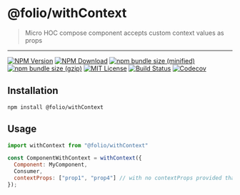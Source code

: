 # @folio/withContext

> Micro HOC compose component accepts custom context values as props

<hr />

[![NPM Version](https://img.shields.io/npm/v/@folio/withContext.svg)](https://www.npmjs.com/package/@folio/withContext)
[![NPM Download](https://img.shields.io/npm/dt/@folio/withContext.svg)](https://www.npmjs.com/package/@folio/withContext)
[![npm bundle size (minified)](https://img.shields.io/bundlephobia/min/react.svg)](https://www.npmjs.com/package/@folio/withContext)
[![npm bundle size (gzip)](https://img.shields.io/bundlephobia/minzip/react.svg)](https://www.npmjs.com/package/@folio/withContext)
[![MIT License](https://img.shields.io/github/license/mashape/apistatus.svg)](https://github.com/jalal246/folio/blob/master/LICENSE)
[![Build Status](https://travis-ci.org/jalal246/folio.svg?branch=master)](https://travis-ci.org/jalal246/folio)
[![Codecov](https://img.shields.io/codecov/c/github/jalal246/folio.svg)](https://codecov.io/gh/jalal246/folio)

## Installation

```
npm install @folio/withContext
```

## Usage

```js
import withContext from "@folio/withContext"

const ComponentWithContext = withContext({
  Component: MyComponent,
  Consumer,
  contextProps: ["prop1", "prop4"] // with no contextProps provided that means accepts all context props
});
```
